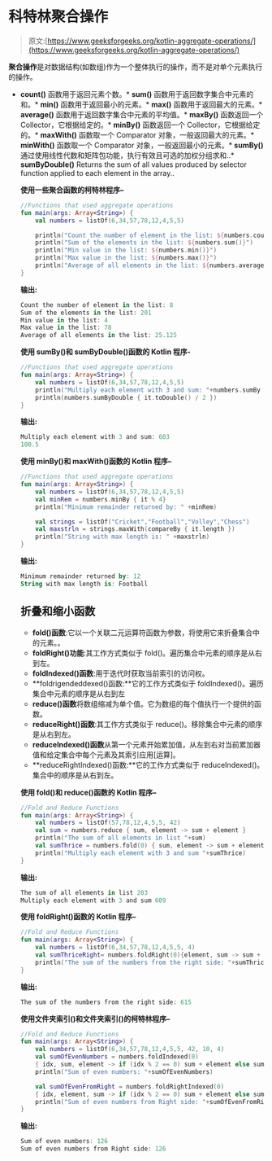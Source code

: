 # 科特林聚合操作

> 原文:[https://www.geeksforgeeks.org/kotlin-aggregate-operations/](https://www.geeksforgeeks.org/kotlin-aggregate-operations/)

**聚合操作**是对数据结构(如数组)作为一个整体执行的操作，而不是对单个元素执行的操作。

*   **count()** 函数用于返回元素个数。*   **sum()** 函数用于返回数字集合中元素的和。*   **min()** 函数用于返回最小的元素。*   **max()** 函数用于返回最大的元素。*   **average()** 函数用于返回数字集合中元素的平均值。*   **maxBy()** 函数返回一个 Collector，它根据给定的。*   **minBy()** 函数返回一个 Collector，它根据给定的。*   **maxWith()** 函数取一个 Comparator 对象，一般返回最大的元素。*   **minWith()** 函数取一个 Comparator 对象，一般返回最小的元素。*   **sumBy()** 通过使用线性代数和矩阵包功能，执行有效且可选的加权分组求和..*   **sumByDouble()** Returns the sum of all values produced by selector function applied to each element in the array..

    **使用一些聚合函数的柯特林程序–**

    ```kt
    //Functions that used aggregate operations
    fun main(args: Array<String>) {
        val numbers = listOf(6,34,57,78,12,4,5,5)

        println("Count the number of element in the list: ${numbers.count()}")
        println("Sum of the elements in the list: ${numbers.sum()}")
        println("Min value in the list: ${numbers.min()}")
        println("Max value in the list: ${numbers.max()}")
        println("Average of all elements in the list: ${numbers.average()}")
    }
    ```

    **输出:**

    ```kt
    Count the number of element in the list: 8
    Sum of the elements in the list: 201
    Min value in the list: 4
    Max value in the list: 78
    Average of all elements in the list: 25.125

    ```

    **使用 sumBy()和 sumByDouble()函数的 Kotlin 程序-**

    ```kt
    //Functions that used aggregate operations
    fun main(args: Array<String>) {
        val numbers = listOf(6,34,57,78,12,4,5,5)
        println("Multiply each element with 3 and sum: "+numbers.sumBy { it * 3 })
        println(numbers.sumByDouble { it.toDouble() / 2 })
    }
    ```

    **输出:**

    ```kt
    Multiply each element with 3 and sum: 603
    100.5

    ```

    **使用 minBy()和 maxWith()函数的 Kotlin 程序–**

    ```kt
    //Functions that used aggregate operations
    fun main(args: Array<String>) {
        val numbers = listOf(6,34,57,78,12,4,5,5)
        val minRem = numbers.minBy { it % 4}
        println("Minimum remainder returned by: " +minRem)

        val strings = listOf("Cricket","Football","Volley","Chess")
        val maxstrln = strings.maxWith(compareBy { it.length })
        println("String with max length is: " +maxstrln)
    }
    ```

    **输出:**

    ```kt
    Minimum remainder returned by: 12
    String with max length is: Football

    ```

    ## 折叠和缩小函数

    *   **fold()函数**:它以一个关联二元运算符函数为参数，将使用它来折叠集合中的元素。。
    *   **foldRight()功能**:其工作方式类似于 fold()。遍历集合中元素的顺序是从右到左。
    *   **foldIndexed()函数**:用于迭代时获取当前索引的访问权。
    *   **foldrigendeddexed()函数:**它的工作方式类似于 foldIndexed()。遍历集合中元素的顺序是从右到左
    *   **reduce()函数**将数组缩减为单个值。它为数组的每个值执行一个提供的函数。
    *   **reduceRight()函数**:其工作方式类似于 reduce()。移除集合中元素的顺序是从右到左。
    *   **reduceIndexed()函数**从第一个元素开始累加值，从左到右对当前累加器值和给定集合中每个元素及其索引应用[运算]。
    *   **reduceRightIndexed()函数:**它的工作方式类似于 reduceIndexed()。集合中的顺序是从右到左。

    **使用 fold()和 reduce()函数的 Kotlin 程序–**

    ```kt
    //Fold and Reduce Functions
    fun main(args: Array<String>) {
        val numbers = listOf(57,78,12,4,5,5, 42)
        val sum = numbers.reduce { sum, element -> sum + element }
        println("The sum of all elements in list "+sum)
        val sumThrice = numbers.fold(0) { sum, element -> sum + element * 3}
        println("Multiply each element with 3 and sum "+sumThrice)
    }
    ```

    **输出:**

    ```kt
    The sum of all elements in list 203
    Multiply each element with 3 and sum 609

    ```

    **使用 foldRight()函数的 Kotlin 程序–**

    ```kt
    //Fold and Reduce Functions
    fun main(args: Array<String>) {
        val numbers = listOf(6,34,57,78,12,4,5,5, 4)
        val sumThriceRight= numbers.foldRight(0){element, sum -> sum + element*3}
        println("The sum of the numbers from the right side: "+sumThriceRight)
    }
    ```

    **输出:**

    ```kt
    The sum of the numbers from the right side: 615
    ```

    **使用文件夹索引()和文件夹索引()的柯特林程序–**

    ```kt
    //Fold and Reduce Functions
    fun main(args: Array<String>) {
        val numbers = listOf(6,34,57,78,12,4,5,5, 42, 10, 4)
        val sumOfEvenNumbers = numbers.foldIndexed(0)
        { idx, sum, element -> if (idx % 2 == 0) sum + element else sum }
        println("Sum of even numbers: "+sumOfEvenNumbers)

        val sumOfEvenFromRight = numbers.foldRightIndexed(0)
        { idx, element, sum -> if (idx % 2 == 0) sum + element else sum }
        println("Sum of even numbers from Right side: "+sumOfEvenFromRight)
    }
    ```

    **输出:**

    ```kt
    Sum of even numbers: 126
    Sum of even numbers from Right side: 126

    ```